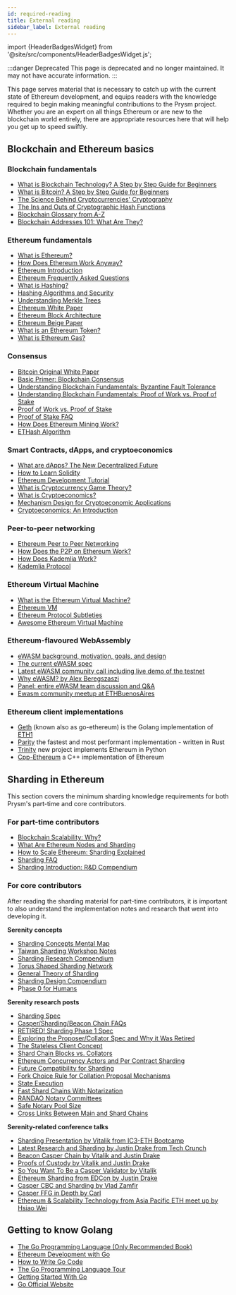 ```yaml
---
id: required-reading
title: External reading
sidebar_label: External reading
---
```


import {HeaderBadgesWidget} from '@site/src/components/HeaderBadgesWidget.js';

<HeaderBadgesWidget />

:::danger Deprecated
This page is deprecated and no longer maintained. It may not have accurate information.
:::

This page serves material that is necessary to catch up with the current state of Ethereum development, and equips readers with the knowledge required to begin making meaningful contributions to the Prysm project. Whether you are an expert on all things Ethereum or are new to the blockchain world entirely, there are appropriate resources here that will help you get up to speed swiftly.

## Blockchain and Ethereum basics

### **Blockchain fundamentals**

* [What is Blockchain Technology? A Step by Step Guide for Beginners](https://web.archive.org/web/20220517042416/https://blockgeeks.com/guides/what-is-blockchain-technology/)
* [What is Bitcoin? A Step by Step Guide for Beginners](https://web.archive.org/web/20220517042416/https://blockgeeks.com/guides/what-is-bitcoin/)
* [The Science Behind Cryptocurrencies' Cryptography](https://web.archive.org/web/20220517042416/https://blockgeeks.com/guides/cryptocurrencies-cryptography/)
* [The Ins and Outs of Cryptographic Hash Functions](https://web.archive.org/web/20220517042416/https://blockgeeks.com/guides/cryptographic-hash-functions/)
* [Blockchain Glossary from A-Z](https://web.archive.org/web/20220517042416/https://blockgeeks.com/guides/blockchain-glossary-from-a-z/)
* [Blockchain Addresses 101: What Are They?](https://web.archive.org/web/20220517042416/https://blockgeeks.com/guides/blockchain-address-101/)

### **Ethereum fundamentals**

* [What is Ethereum?](http://ethdocs.org/en/latest/introduction/what-is-ethereum.html)
* [How Does Ethereum Work Anyway?](https://medium.com/@preethikasireddy/how-does-ethereum-work-anyway-22d1df506369)
* [Ethereum Introduction](https://github.com/ethereum/wiki/wiki/Ethereum-introduction)
* [Ethereum Frequently Asked Questions](https://github.com/ethereum/wiki/wiki/FAQs)
* [What is Hashing?](https://web.archive.org/web/20220517042416/https://blockgeeks.com/guides/what-is-hashing/)
* [Hashing Algorithms and Security](https://www.youtube.com/watch?v=b4b8ktEV4Bg)
* [Understanding Merkle Trees](https://www.codeproject.com/Articles/1176140/Understanding-Merkle-Trees-Why-use-them-who-uses-t)
* [Ethereum White Paper](https://github.com/ethereum/wiki/wiki/White-Paper)
* [Ethereum Block Architecture](https://ethereum.stackexchange.com/questions/268/ethereum-block-architecture/6413#6413)
* [Ethereum Beige Paper](https://github.com/chronaeon/beigepaper/blob/master/beigepaper.pdf)
* [What is an Ethereum Token?](https://web.archive.org/web/20220517042416/https://blockgeeks.com/guides/ethereum-token/)
* [What is Ethereum Gas?](https://web.archive.org/web/20220517042416/https://blockgeeks.com/guides/ethereum-gas-step-by-step-guide/)

### **Consensus**

* [Bitcoin Original White Paper](https://bitcoin.org/bitcoin.pdf)
* [Basic Primer: Blockchain Consensus](https://web.archive.org/web/20220517042416/https://blockgeeks.com/guides/blockchain-consensus/)
* [Understanding Blockchain Fundamentals: Byzantine Fault Tolerance](https://medium.com/loom-network/understanding-blockchain-fundamentals-part-1-byzantine-fault-tolerance-245f46fe8419)
* [Understanding Blockchain Fundamentals: Proof of Work vs. Proof of Stake](https://medium.com/loom-network/understanding-blockchain-fundamentals-part-2-proof-of-work-proof-of-stake-b6ae907c7edb)
* [Proof of Work vs. Proof of Stake](https://web.archive.org/web/20220517042416/https://blockgeeks.com/guides/proof-of-work-vs-proof-of-stake/)
* [Proof of Stake FAQ](https://github.com/ethereum/wiki/wiki/Proof-of-Stake-FAQ)
* [How Does Ethereum Mining Work?](https://www.coindesk.com/information/ethereum-mining-works/)
* [ETHash Algorithm](https://github.com/ethereum/wiki/wiki/Ethash)

### **Smart Contracts, dApps, and cryptoeconomics**

* [What are dApps? The New Decentralized Future](https://web.archive.org/web/20220517042416/https://blockgeeks.com/guides/dapps/)
* [How to Learn Solidity](https://web.archive.org/web/20220517042416/https://blockgeeks.com/guides/solidity/)
* [Ethereum Development Tutorial](https://github.com/ethereum/wiki/wiki/Ethereum-Development-Tutorial)
* [What is Cryptocurrency Game Theory?](https://web.archive.org/web/20220517042416/https://blockgeeks.com/guides/cryptocurrency-game-theory/)
* [What is Cryptoeconomics?](https://web.archive.org/web/20220517042416/https://blockgeeks.com/guides/what-is-cryptoeconomics/)
* [Mechanism Design for Cryptoeconomic Applications](https://medium.com/blockchannel/a-crash-course-in-mechanism-design-for-cryptoeconomic-applications-a9f06ab6a976)
* [Cryptoeconomics: An Introduction](https://cryptoeconomics.study/)

### **Peer-to-peer networking**

* [Ethereum Peer to Peer Networking](https://github.com/ethereum/go-ethereum/wiki/Peer-to-Peer)
* [How Does the P2P on Ethereum Work?](https://www.reddit.com/r/ethereum/comments/3918u0/how_does_the_p2p_network_on_ethereum_work/)
* [How Does Kademlia Work?](http://gleamly.com/article/introduction-kademlia-dht-how-it-works)
* [Kademlia Protocol](http://www.divms.uiowa.edu/~ghosh/kademlia.pdf)

### **Ethereum Virtual Machine**

* [What is the Ethereum Virtual Machine?](https://themerkle.com/what-is-the-ethereum-virtual-machine/)
* [Ethereum VM](https://medium.com/@jeff.ethereum/go-ethereums-jit-evm-27ef88277520)
* [Ethereum Protocol Subtleties](https://github.com/ethereum/wiki/wiki/Subtleties)
* [Awesome Ethereum Virtual Machine](https://github.com/ethereum/wiki/wiki/Ethereum-Virtual-Machine-%28EVM%29-Awesome-List)

### **Ethereum-flavoured WebAssembly**

* [eWASM background, motivation, goals, and design](https://github.com/ewasm/design)
* [The current eWASM spec](https://github.com/ewasm/design/blob/master/eth_interface.md)
* [Latest eWASM community call including live demo of the testnet](https://www.youtube.com/watch?v=apIHpBSdBio)
* [Why eWASM? by Alex Beregszaszi](https://www.youtube.com/watch?v=VF7f_s2P3U0)
* [Panel: entire eWASM team discussion and Q&A](https://youtu.be/ThvForkdPyc?t=119)
* [Ewasm community meetup at ETHBuenosAires](https://www.youtube.com/watch?v=qDzrbj7dtyU)

### **Ethereum client implementations**

* [Geth](https://github.com/ethereum/go-ethereum) \(known also as go-ethereum\) is the Golang implementation of [ETH1](/terminology#eth1)
* [Parity](https://github.com/paritytech/parity) the fastest and most performant implementation - written in Rust
* [Trinity](https://github.com/ethereum/py-evm/tree/master/trinity) new project implements Ethereum in Python
* [Cpp-Ethereum](https://github.com/ethereum/cpp-ethereum) a C++ implementation of Ethereum

## Sharding in Ethereum

This section covers the minimum sharding knowledge requirements for both Prysm's part-time and core contributors.

### For part-time contributors

* [Blockchain Scalability: Why?](https://web.archive.org/web/20220517042416/https://blockgeeks.com/guides/blockchain-scalability/)
* [What Are Ethereum Nodes and Sharding](https://web.archive.org/web/20220517042416/https://blockgeeks.com/guides/what-are-ethereum-nodes-and-sharding/)
* [How to Scale Ethereum: Sharding Explained](https://medium.com/prysmatic-labs/how-to-scale-ethereum-sharding-explained-ba2e283b7fce)
* [Sharding FAQ](https://github.com/ethereum/wiki/wiki/Sharding-FAQ)
* [Sharding Introduction: R&D Compendium](https://github.com/ethereum/wiki/wiki/Sharding-introduction-R&D-compendium)

### For core contributors

After reading the sharding material for part-time contributors, it is important to also understand the implementation notes and research that went into developing it.

**Serenity concepts**

* [Sharding Concepts Mental Map](https://www.mindomo.com/zh/mindmap/sharding-d7cf8b6dee714d01a77388cb5d9d2a01)
* [Taiwan Sharding Workshop Notes](https://hackmd.io/s/HJ_BbgCFz#%E2%9F%A0-General-Introduction)
* [Sharding Research Compendium](http://notes.ethereum.org/s/BJc_eGVFM)
* [Torus Shaped Sharding Network](https://ethresear.ch/t/torus-shaped-sharding-network/1720/8)
* [General Theory of Sharding](https://ethresear.ch/t/a-general-theory-of-what-quadratically-sharded-validation-is/1730/10)
* [Sharding Design Compendium](https://ethresear.ch/t/sharding-designs-compendium/1888/25)
* P[hase 0 for Humans](https://notes.ethereum.org/jDcuUp3-T8CeFTv0YpAsHw?view)

**Serenity research posts**

* [Sharding Spec](https://ethereum.github.io/consensus-specs/specs/_features/sharding/beacon-chain/)
* [Casper/Sharding/Beacon Chain FAQs](https://notes.ethereum.org/9MMuzWeFTTSg-3Tz_YeiBA?view)
* [RETIRED! Sharding Phase 1 Spec](https://ethresear.ch/t/sharding-phase-1-spec-retired/1407/92)
* [Exploring the Proposer/Collator Spec and Why it Was Retired](https://ethresear.ch/t/exploring-the-proposer-collator-split/1632/24)
* [The Stateless Client Concept](https://ethresear.ch/t/the-stateless-client-concept/172/4)
* [Shard Chain Blocks vs. Collators](https://ethresear.ch/t/shard-chain-blocks-vs-collators/429)
* [Ethereum Concurrency Actors and Per Contract Sharding](https://ethresear.ch/t/ethereum-concurrency-actors-and-per-contract-sharding/375)
* [Future Compatibility for Sharding](https://ethresear.ch/t/future-compatibility-for-sharding/386)
* [Fork Choice Rule for Collation Proposal Mechanisms](https://ethresear.ch/t/fork-choice-rule-for-collation-proposal-mechanisms/922/8)
* [State Execution](https://ethresear.ch/t/state-execution-scalability-and-cost-under-dos-attacks/1048)
* [Fast Shard Chains With Notarization](https://ethresear.ch/t/as-fast-as-possible-shard-chains-with-notarization/1806/2)
* [RANDAO Notary Committees](https://ethresear.ch/t/fork-free-randao/1835/3)
* [Safe Notary Pool Size](https://ethresear.ch/t/safe-notary-pool-size/1728/3)
* [Cross Links Between Main and Shard Chains](https://ethresear.ch/t/cross-links-between-main-chain-and-shards/1860/2)

**Serenity-related conference talks**

* [Sharding Presentation by Vitalik from IC3-ETH Bootcamp](https://vod.video.cornell.edu/media/Sharding+-+Vitalik+Buterin/1_1xezsfb4/97851101)
* [Latest Research and Sharding by Justin Drake from Tech Crunch](https://www.youtube.com/watch?v=J6xO7DH20Js)
* [Beacon Casper Chain by Vitalik and Justin Drake](https://www.youtube.com/watch?v=GAywmwGToUI)
* [Proofs of Custody by Vitalik and Justin Drake](https://www.youtube.com/watch?v=jRcS9D_gw_o)
* [So You Want To Be a Casper Validator by Vitalik](https://www.youtube.com/watch?v=rl63S6kCKbA)
* [Ethereum Sharding from EDCon by Justin Drake](https://www.youtube.com/watch?v=J4rylD6w2S4)
* [Casper CBC and Sharding by Vlad Zamfir](https://www.youtube.com/watch?v=qDa4xjQq1RE&t=1951s)
* [Casper FFG in Depth by Carl](https://www.youtube.com/watch?v=uQ3IqLDf-oo)
* [Ethereum & Scalability Technology from Asia Pacific ETH meet up by Hsiao Wei](https://www.youtube.com/watch?v=GhuWWShfqBI)

## Getting to know Golang

* [The Go Programming Language \(Only Recommended Book\)](https://www.amazon.com/Programming-Language-Addison-Wesley-Professional-Computing/dp/0134190440)
* [Ethereum Development with Go](https://goethereumbook.org)
* [How to Write Go Code](http://golang.org/doc/code.html)
* [The Go Programming Language Tour](http://tour.golang.org/)
* [Getting Started With Go](http://www.youtube.com/watch?v=2KmHtgtEZ1s)
* [Go Official Website](https://golang.org/)
